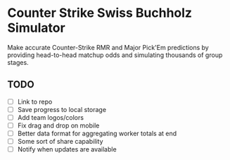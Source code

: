 # Counter Strike Swiss Buchholz Simulator

Make accurate Counter-Strike RMR and Major Pick'Em predictions by providing head-to-head matchup odds and simulating thousands of group stages.

## TODO

- [ ] Link to repo
- [ ] Save progress to local storage
- [ ] Add team logos/colors
- [ ] Fix drag and drop on mobile
- [ ] Better data format for aggregating worker totals at end
- [ ] Some sort of share capability
- [ ] Notify when updates are available
